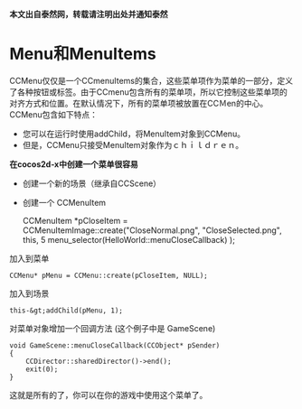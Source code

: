 **本文出自泰然网，转载请注明出处并通知泰然**
# Menu和MenuItems #

CCMenu仅仅是一个CCmenuItems的集合，这些菜单项作为菜单的一部分，定义了各种按钮或标签。由于CCmenu包含所有的菜单项，所以它控制这些菜单项的对齐方式和位置。在默认情况下，所有的菜单项被放置在CCＭen的中心。 CCMenu包含如下特点：
- 您可以在运行时使用addChild，将MenuItem对象到CCMenu。
- 但是，CCMenu只接受MenuItem对象作为ｃｈｉｌｄｒｅｎ。

 

**在cocos2d-x中创建一个菜单很容易**
- 创建一个新的场景（继承自CCScene）
- 创建一个 CCMenuItem


	CCMenuItem *pCloseItem = CCMenuItemImage::create("CloseNormal.png", 
                                      "CloseSelected.png", this, 5                                   menu_selector(HelloWorld::menuCloseCallback) );


加入到菜单

	CCMenu* pMenu = CCMenu::create(pCloseItem, NULL);


加入到场景

	this-&gt;addChild(pMenu, 1);


对菜单对象增加一个回调方法 (这个例子中是 GameScene)

	void GameScene::menuCloseCallback(CCObject* pSender)
	{
        CCDirector::sharedDirector()->end();
        exit(0);
	}


这就是所有的了，你可以在你的游戏中使用这个菜单了。
